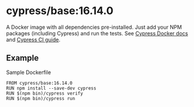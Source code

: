 <!-- WARNING: this file was autogenerated by generate-base-image.js -->
# cypress/base:16.14.0

A Docker image with all dependencies pre-installed.
Just add your NPM packages (including Cypress) and run the tests.
See [Cypress Docker docs](https://on.cypress.io/docker) and
[Cypress CI guide](https://on.cypress.io/ci).

## Example

Sample Dockerfile

```
FROM cypress/base:16.14.0
RUN npm install --save-dev cypress
RUN $(npm bin)/cypress verify
RUN $(npm bin)/cypress run
```
